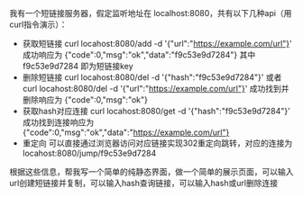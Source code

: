 我有一个短链接服务器，假定监听地址在 localhost:8080，共有以下几种api（用curl指令演示）：
+ 获取短链接
curl locahost:8080/add -d '{"url":"https://example.com/url"}'
成功响应为 {"code":0,"msg":"ok","data":"f9c53e9d7284"} 其中 f9c53e9d7284 即为短链接key
+ 删除短链接
curl locahost:8080/del -d '{"hash":"f9c53e9d7284"}'
或者
curl locahost:8080/del -d '{"url":"https://example.com/url"}'
成功找到并删除响应为 {"code":0,"msg":"ok"}
+ 获取hash对应连接
curl locahost:8080/get -d '{"hash":"f9c53e9d7284"}'
成功找到连接响应为 {"code":0,"msg":"ok","data":"https://example.com/url"}
+ 重定向
可以直接通过浏览器访问对应链接实现302重定向跳转，对应的连接为 locahost:8080/jump/f9c53e9d7284

根据这些信息，帮我写一个简单的纯静态界面，做一个简单的展示页面，可以输入url创建短链接并复制，可以输入hash查询链接，可以输入hash或url删除连接
